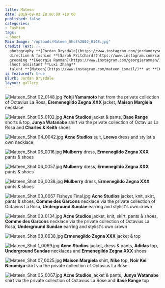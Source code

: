 ```yaml
---
title: Mateen
date: 2019-09-02 18:00:00 +10:00
published: false
categories:
- Fashion
tags:
- Shoot
Main Image: "/uploads/Mateen_Shot%2002_0148.jpg"
Credits Text: |-
  photography **[Jordan Drysdale](https://www.instagram.com/jordandrysdale/)**
  direction & fashion **[Sarah Pritchard](https://www.instagram.com/sar4hcant/)**
  grooming **[Georgia Ramman](https://www.instagram.com/georgiaramman/)**
  shoot assistant **Luxi Zhang**
  talent **[Mateen](https://www.instagram.com/mateen_ismail/)** at **[Chic Management](https://www.instagram.com/chic_management/)**
is featured?: true
Blurb: Jordan Drysdale
layout: gallery
---
```


![Mateen_Shot 02_0148.jpg](/uploads/Mateen_Shot%2002_0148.jpg)
**Yohji Yamamoto** hat from the private collection of Octavius La Rosa, **Eremenegildo Zegna XXX** jacket, **Maison Margiela** necklace

![Mateen_Shot 05_0102.jpg](/uploads/Mateen_Shot%2005_0102.jpg)
**Acne Studios** jacket & pants, **Base Range** shorts & top, **Junya Watanabe** shirt via the private collection of Octavius La Rosa and **Charles & Keith** shoes

![Mateen_Shot 04_0042.jpg](/uploads/Mateen_Shot%2004_0042.jpg)
**Acne Studios** suit, **Loewe** dress and stylist's own necklace

![Mateen_Shot 06_0016.jpg](/uploads/Mateen_Shot%2006_0016.jpg)
**Mulberry** dress, **Ermenegildo Zegna XXX** pants & shoes

![Mateen_Shot 06_0057.jpg](/uploads/Mateen_Shot%2006_0057.jpg)
**Mulberry** dress, **Ermenegildo Zegna XXX** pants & shoes

![Mateen_Shot 06_0038.jpg](/uploads/Mateen_Shot%2006_0038.jpg)
**Mulberry** dress, **Ermenegildo Zegna XXX** pants & shoes

![Mateen_Shot 03_0067 Fisheye Final.jpg](/uploads/Mateen_Shot%2003_0067%20Fisheye%20Final.jpg)
**Acne Studios** jacket, knit, skirt, pants & shoes, **Comme des Garcons** necklace via the private collection of Octavius La Rosa, **Underground Sundae** earring and stylist's own crown

![Mateen_Shot 03_0134.jpg](/uploads/Mateen_Shot%2003_0134.jpg)
**Acne Studios** jacket, knit, skirt, pants & shoes, **Comme des Garcons** necklace via the private collection of Octavius La Rosa, **Underground Sundae** earring and stylist's own crown

![Mateen_Shot 08_0038.jpg](/uploads/Mateen_Shot%2008_0038.jpg)
**Ermenegildo Zegna XXX** jacket & top

![Mateen_Shot 1_0069.jpg](/uploads/Mateen_Shot%201_0069.jpg)
**Acne Studios** jacket, dress & pants, **Adidas** top, **Underground Sundae** necklaces and **Ermenegildo Zegna XXX** shoes

![Mateen_Shot 07_0025.jpg](/uploads/Mateen_Shot%2007_0025.jpg)
**Maison Margiela** shirt, **Nike** top, **Noir Kei Ninomiya** skirt via the private collection of Octavius La Rose

![Mateen_Shot 05_0067.jpg](/uploads/Mateen_Shot%2005_0067.jpg)
**Acne Studios** jacket & pants, **Junya Watanabe** shirt via the private collection of Octavius La Rose and **Base Range** top






